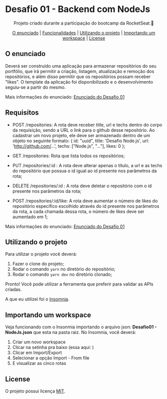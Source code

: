 # Desafio 01 - Backend com NodeJs
<div align="center">Projeto criado durante a participação do bootcamp da RocketSeat.🚀</div>
</p>
<div align="center"> <a href="#enunciado">O enunciado</a> | <a href="#funcio">Funcionalidades</a> | <a href="#project">Utilizando o projeto</a> | <a href="#import">Importando um workspace</a> | <a href="#license">License</a> </div>


## <a id="enunciado">O enunciado</a>

Deverá ser construído uma aplicação para armazenar repositórios do seu portfólio, que irá permitir a criação, listagem, 
atualização e remoção dos repositórios, e além disso permitir que os repositórios possam receber "likes".
O template da aplicação foi disponibilizado e o desenvolvimento seguiu-se a partir do mesmo.

Mais informações do enunciado: [Enunciado do Desafio 01](https://github.com/Rocketseat/bootcamp-gostack-desafios/tree/master/desafio-conceitos-nodejs)

## <a id="funcio">Requisitos</a>

* POST /repositories: A rota deve receber title, url e techs dentro do corpo da requisição, sendo a URL o link para o github desse repositório.
Ao cadastrar um novo projeto, ele deve ser armazenado dentro de um objeto no seguinte formato: 
{ id: "uuid", title: 'Desafio Node.js', url: 'http://github.com/...', techs: ["Node.js", "..."], likes: 0 }; 

* GET /repositories: Rota que lista todos os repositórios;

* PUT /repositories/:id : A rota deve alterar apenas o título, a url e as techs do repositório que possua o id igual ao id presente nos parâmetros da rota;

* DELETE /repositories/:id : A rota deve deletar o repositório com o id presente nos parâmetros da rota;

* POST /repositories/:id/like: A rota deve aumentar o número de likes do repositório específico escolhido através do id presente nos parâmetros da rota, a cada chamada dessa rota, o número de likes deve ser aumentado em 1;

Mais informações do enunciado: [Enunciado do Desafio 01](https://github.com/Rocketseat/bootcamp-gostack-desafios/tree/master/desafio-conceitos-nodejs)

## <a id="project">Utilizando o projeto</a>
Para utilizar o projeto você deverá:
1. Fazer o clone do projeto;
2. Rodar o comando `yarn` no diretório do repositório;
3. Rodar o comando `yarn dev` no diretório clonado;

Pronto! Você pode utilizar a ferramenta que preferir para validar as APIs criadas.

A que eu utilizei foi o [Insomnia](https://insomnia.rest/).

## <a id="import">Importando um workspace</a>

Veja funcionando com o Insonmia importando o arquivo json: **Desafio01 - NodeJs.json** que esta na pasta raiz.
No Insomnia, você deverá: 
1. Criar um novo workspace 
2. Clicar na setinha pra baixo (essa aqui: ) 
3. Clicar em Import/Export
4. Selecionar a opção Import - From file
5. E visualizar as cinco rotas

## <a id="license">License</a>
O projeto possui licença [MIT](https://github.com/andreserudo/repositories_backend/blob/master/LICENSE).
